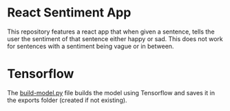 # React Sentiment App
This repository features a react app that when given a sentence, tells the user 
the sentiment of that sentence either happy or sad. This does not work for sentences
with a sentiment being vague or in between.

# Tensorflow
The [build-model.py](https://github.com/AustinHodge4/Sentiment-ML/blob/master/build-model.py) file 
builds the model using Tensorflow and saves it in the exports folder (created if not existing).
